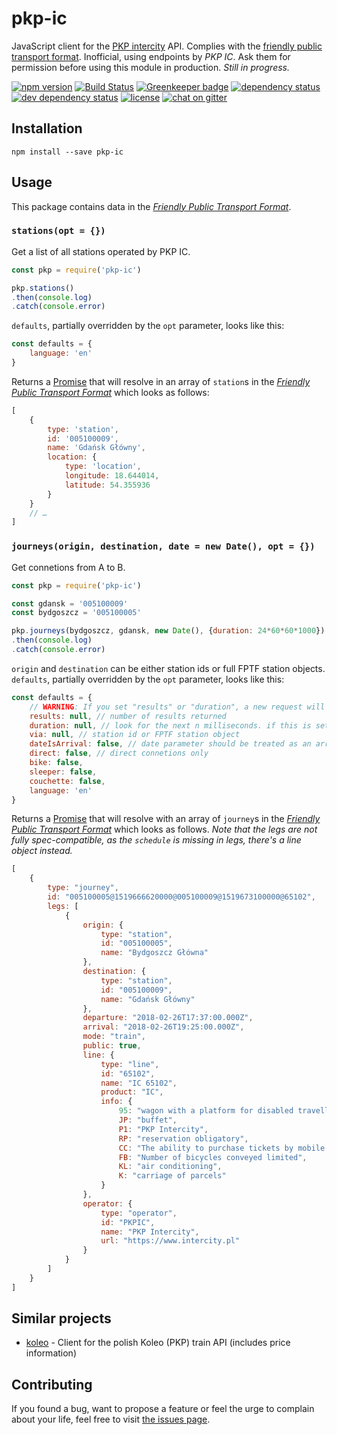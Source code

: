 # pkp-ic

JavaScript client for the [PKP intercity](https://www.intercity.pl/) API. Complies with the [friendly public transport format](https://github.com/public-transport/friendly-public-transport-format). Inofficial, using endpoints by *PKP IC*. Ask them for permission before using this module in production. *Still in progress.*

[![npm version](https://img.shields.io/npm/v/pkp-ic.svg)](https://www.npmjs.com/package/pkp-ic)
[![Build Status](https://travis-ci.org/juliuste/pkp-ic.svg?branch=master)](https://travis-ci.org/juliuste/pkp-ic)
[![Greenkeeper badge](https://badges.greenkeeper.io/juliuste/pkp-ic.svg)](https://greenkeeper.io/)
[![dependency status](https://img.shields.io/david/juliuste/pkp-ic.svg)](https://david-dm.org/juliuste/pkp-ic)
[![dev dependency status](https://img.shields.io/david/dev/juliuste/pkp-ic.svg)](https://david-dm.org/juliuste/pkp-ic#info=devDependencies)
[![license](https://img.shields.io/github/license/juliuste/pkp-ic.svg?style=flat)](LICENSE)
[![chat on gitter](https://badges.gitter.im/juliuste.svg)](https://gitter.im/juliuste)

## Installation

```shell
npm install --save pkp-ic
```

## Usage

This package contains data in the [*Friendly Public Transport Format*](https://github.com/public-transport/friendly-public-transport-format).

### `stations(opt = {})`

Get a list of all stations operated by PKP IC.

```js
const pkp = require('pkp-ic')

pkp.stations()
.then(console.log)
.catch(console.error)
```

`defaults`, partially overridden by the `opt` parameter, looks like this:

```js
const defaults = {
    language: 'en'
}
```

Returns a [Promise](https://developer.mozilla.org/en-US/docs/Web/JavaScript/Reference/Global_Objects/promise) that will resolve in an array of `station`s in the [*Friendly Public Transport Format*](https://github.com/public-transport/friendly-public-transport-format) which looks as follows:

```js
[
    {
        type: 'station',
        id: '005100009',
        name: 'Gdańsk Główny',
        location: {
            type: 'location',
            longitude: 18.644014,
            latitude: 54.355936
        }
    }
    // …
]
```

### `journeys(origin, destination, date = new Date(), opt = {})`

Get connetions from A to B.

```js
const pkp = require('pkp-ic')

const gdansk = '005100009'
const bydgoszcz = '005100005'

pkp.journeys(bydgoszcz, gdansk, new Date(), {duration: 24*60*60*1000})
.then(console.log)
.catch(console.error)
```
`origin` and `destination` can be either station ids or full FPTF station objects. `defaults`, partially overridden by the `opt` parameter, looks like this:

```js
const defaults = {
    // WARNING: If you set "results" or "duration", a new request will be created for every 3rd connection found since the API exposes max. 3 connections per request
    results: null, // number of results returned
    duration: null, // look for the next n milliseconds. if this is set, 'results' must not be set and vice versa.
    via: null, // station id or FPTF station object
    dateIsArrival: false, // date parameter should be treated as an arrival date instead of as a departure date
    direct: false, // direct connetions only
    bike: false,
    sleeper: false,
    couchette: false,
    language: 'en'
}
```

Returns a [Promise](https://developer.mozilla.org/en-US/docs/Web/JavaScript/Reference/Global_Objects/promise) that will resolve with an array of `journey`s in the [*Friendly Public Transport Format*](https://github.com/public-transport/friendly-public-transport-format) which looks as follows.
*Note that the legs are not fully spec-compatible, as the `schedule` is missing in legs, there's a line object instead.*

```js
[
    {
        type: "journey",
        id: "005100005@1519666620000@005100009@1519673100000@65102",
        legs: [
            {
                origin: {
                    type: "station",
                    id: "005100005",
                    name: "Bydgoszcz Główna"
                },
                destination: {
                    type: "station",
                    id: "005100009",
                    name: "Gdańsk Główny"
                },
                departure: "2018-02-26T17:37:00.000Z",
                arrival: "2018-02-26T19:25:00.000Z",
                mode: "train",
                public: true,
                line: {
                    type: "line",
                    id: "65102",
                    name: "IC 65102",
                    product: "IC",
                    info: {
                        95: "wagon with a platform for disabled travellers",
                        JP: "buffet",
                        P1: "PKP Intercity",
                        RP: "reservation obligatory",
                        CC: "The ability to purchase tickets by mobile phone on m.bilkom.pl",
                        FB: "Number of bicycles conveyed limited",
                        KL: "air conditioning",
                        K: "carriage of parcels"
                    }
                },
                operator: {
                    type: "operator",
                    id: "PKPIC",
                    name: "PKP Intercity",
                    url: "https://www.intercity.pl"
                }
            }
        ]
    }
]
```

## Similar projects

- [koleo](https://github.com/juliuste/koleo/) - Client for the polish Koleo (PKP) train API (includes price information)

## Contributing

If you found a bug, want to propose a feature or feel the urge to complain about your life, feel free to visit [the issues page](https://github.com/juliuste/pkp-ic/issues).
